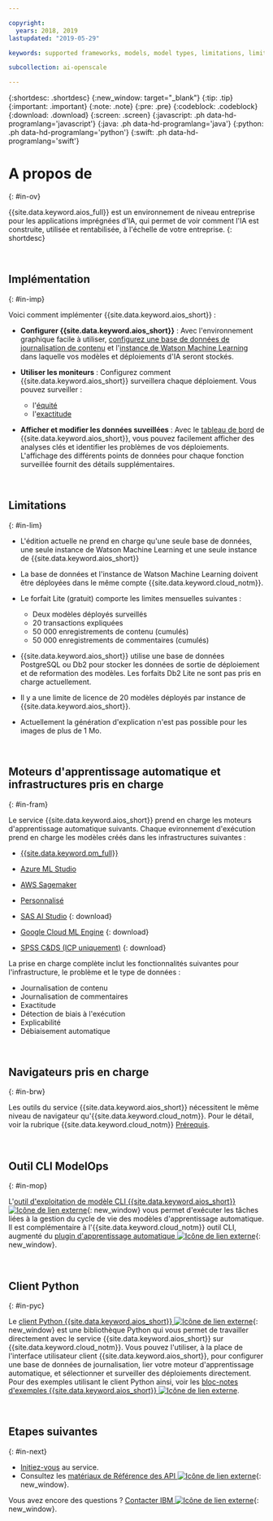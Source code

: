 ```yaml
---

copyright:
  years: 2018, 2019
lastupdated: "2019-05-29"

keywords: supported frameworks, models, model types, limitations, limits

subcollection: ai-openscale

---
```


{:shortdesc: .shortdesc}
{:new_window: target="_blank"}
{:tip: .tip}
{:important: .important}
{:note: .note}
{:pre: .pre}
{:codeblock: .codeblock}
{:download: .download}
{:screen: .screen}
{:javascript: .ph data-hd-programlang='javascript'}
{:java: .ph data-hd-programlang='java'}
{:python: .ph data-hd-programlang='python'}
{:swift: .ph data-hd-programlang='swift'}

# A propos de
{: #in-ov}

{{site.data.keyword.aios_full}} est un environnement de niveau entreprise pour les applications imprégnées d'IA,
qui permet de voir comment l'IA est construite, utilisée et rentabilisée, à l'échelle de votre entreprise.
{: shortdesc}

<p>&nbsp;</p>

## Implémentation
{: #in-imp}

Voici comment implémenter {{site.data.keyword.aios_short}} :

- **Configurer {{site.data.keyword.aios_short}}** :
Avec l'environnement graphique facile à utiliser,
[configurez une base de données de journalisation de contenu](/docs/services/ai-openscale?topic=ai-openscale-connect-db)
et l'[instance de Watson Machine Learning](/docs/services/ai-openscale?topic=ai-openscale-wml-connect)
dans laquelle vos modèles et déploiements d'IA seront stockés.

- **Utiliser les moniteurs** :
Configurez comment {{site.data.keyword.aios_short}} surveillera chaque déploiement. Vous pouvez surveiller :

    - l'[équité](/docs/services/ai-openscale?topic=ai-openscale-mf-monitor)
    - l'[exactitude](/docs/services/ai-openscale?topic=ai-openscale-acc-monitor)

- **Afficher et modifier les données suveillées** :
Avec le [tableau de bord](/docs/services/ai-openscale?topic=ai-openscale-io-ov) de {{site.data.keyword.aios_short}},
vous pouvez facilement afficher des analyses clés et identifier les problèmes de vos déploiements. L'affichage des différents points de données pour chaque fonction surveillée fournit des détails supplémentaires.

<p>&nbsp;</p>

## Limitations
{: #in-lim}

- L'édition actuelle ne prend en charge qu'une seule base de données, une seule instance de Watson Machine Learning et une seule instance de {{site.data.keyword.aios_short}}

- La base de données et l'instance de Watson Machine Learning doivent être déployées dans le même compte {{site.data.keyword.cloud_notm}}.

- Le forfait Lite (gratuit) comporte les limites mensuelles suivantes :

    - Deux modèles déployés surveillés
    - 20 transactions expliquées
    - 50 000 enregistrements de contenu (cumulés)
    - 50 000 enregistrements de commentaires (cumulés)

- {{site.data.keyword.aios_short}} utilise une base de données PostgreSQL ou Db2 pour stocker les données de sortie de déploiement et de reformation des modèles. Les forfaits Db2 Lite ne sont pas pris en charge actuellement.

- Il y a une limite de licence de 20 modèles déployés par instance de {{site.data.keyword.aios_short}}.

- Actuellement la génération d'explication n'est pas possible pour les images de plus de 1 Mo.

<p>&nbsp;</p>


## Moteurs d'apprentissage automatique et infrastructures pris en charge
{: #in-fram}

Le service {{site.data.keyword.aios_short}} prend en charge les moteurs d'apprentissage automatique suivants. Chaque evironnement d'exécution prend en charge les modèles créés dans les infrastructures suivantes : 

- [{{site.data.keyword.pm_full}}](/docs/services/ai-openscale?topic=ai-openscale-frmwrks-wml#frmwrks-wml) 
- [Azure ML Studio](/docs/services/ai-openscale?topic=ai-openscale-frmwrks-azure#frmwrks-azure)
- [AWS Sagemaker](/docs/services/ai-openscale?topic=ai-openscale-frmwrks-aws-sage#frmwrks-aws-sage)
- [Personnalisé](/docs/services/ai-openscale?topic=ai-openscale-frmwrks-custom#frmwrks-custom)


- [SAS AI Studio](/docs/services/ai-openscale?topic=ai-openscale-frmwrks-sas#frmwrks-sas)
{: download}
- [Google Cloud ML Engine](/docs/services/ai-openscale?topic=ai-openscale-frmwrks-google#frmwrks-google)
{: download}
- [SPSS C&DS (ICP uniquement)](/docs/services/ai-openscale?topic=ai-openscale-frmwrks-spss#frmwrks-spss)
{: download}

La prise en charge complète inclut les fonctionnalités suivantes pour l'infrastructure, le problème et le type de données :

- Journalisation de contenu	
- Journalisation de commentaires	
- Exactitude	
- Détection de biais à l'exécution	
- Explicabilité	
- Débiaisement automatique

<p>&nbsp;</p>

## Navigateurs pris en charge
{: #in-brw}

Les outils du service {{site.data.keyword.aios_short}} nécessitent le même niveau de navigateur qu'{{site.data.keyword.cloud_notm}}. Pour le détail, voir la rubrique {{site.data.keyword.cloud_notm}} [Prérequis](/docs/overview?topic=overview-prereqs-platform#browsers-platform).

<p>&nbsp;</p>

## Outil CLI ModelOps
{: #in-mop}

L'[outil d'exploitation de modèle CLI {{site.data.keyword.aios_short}}
![Icône de lien externe](../../icons/launch-glyph.svg "Icône de lien externe")](https://github.com/IBM-Watson/aiopenscale-modelops-cli){: new_window}
vous permet d'exécuter les tâches liées à la gestion du cycle de vie des modèles d'apprentissage automatique. Il est complémentaire à l'{{site.data.keyword.cloud_notm}} outil CLI,
augmenté du [plugin d'apprentissage automatique
![Icône de lien externe](../../icons/launch-glyph.svg "Icône de lien externe")](https://www.ibm.com/support/knowledgecenter/DSXDOC/analyze-data/ml_dlaas_environment.html){: new_window}.

<p>&nbsp;</p>

## Client Python
{: #in-pyc}

Le [client Python {{site.data.keyword.aios_short}}
![Icône de lien externe](../../icons/launch-glyph.svg "Icône de lien externe")](http://ai-openscale-python-client.mybluemix.net/){: new_window}
est une bibliothèque Python qui vous permet de travailler directement avec le service {{site.data.keyword.aios_short}} sur {{site.data.keyword.cloud_notm}}. Vous pouvez l'utiliser, à la place de l'interface utilisateur client {{site.data.keyword.aios_short}},
pour configurer une base de données de journalisation,
lier votre moteur d'apprentissage automatique, et sélectionner et surveiller des déploiements directement. Pour des exemples utilisant le client Python ainsi, voir les
[bloc-notes d'exemples {{site.data.keyword.aios_short}}
![Icône de lien externe](../../icons/launch-glyph.svg "Icône de lien externe")](https://github.com/pmservice/ai-openscale-tutorials/tree/master/notebooks).

<p>&nbsp;</p>

## Etapes suivantes
{: #in-next}

- [Initiez-vous](/docs/services/ai-openscale?topic=ai-openscale-gettingstarted) au service.
- Consultez les [matériaux de Référence des API
![Icône de lien externe](../../icons/launch-glyph.svg "Icône de lien externe")](https://{DomainName}/apidocs/ai-openscale){: new_window}.

Vous avez encore des questions ? [Contacter IBM
![Icône de lien externe](../../icons/launch-glyph.svg "Icône de lien externe")](https://www.ibm.com/account/reg/us-en/signup?formid=MAIL-watson){: new_window}.
